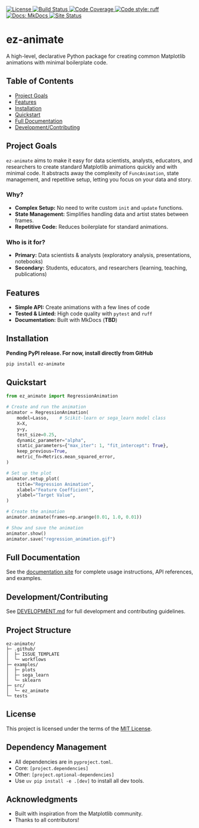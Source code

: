 <!-- Badges -->
<p align="left">
  <a href="https://github.com/SantiagoEnriqueGA/ez-animate/blob/master/LICENSE">
    <img src="https://img.shields.io/github/license/SantiagoEnriqueGA/ez-animate.svg" alt="License">
  </a>
  <a href="https://github.com/SantiagoEnriqueGA/ez-animate/actions">
    <img src="https://github.com/SantiagoEnriqueGA/ez-animate/workflows/CI/badge.svg" alt="Build Status">
  </a>
  <!-- Uncomment after PyPI release -->
  <!-- <a href="https://pypi.org/project/ez-animate/">
    <img src="https://img.shields.io/pypi/v/ez-animate.svg" alt="PyPI Version">
  <a href="https://pepy.tech/project/ez-animate">
    <img src="https://static.pepy.tech/badge/ez-animate" alt="Downloads">
  </a>
  </a>
  <a href="https://pypi.org/project/ez-animate/">
    <img src="https://img.shields.io/pypi/pyversions/ez-animate.svg" alt="Python Versions">
  </a> -->
  <a href="https://codecov.io/gh/SantiagoEnriqueGA/ez-animate">
    <img src="https://codecov.io/gh/SantiagoEnriqueGA/ez-animate/branch/master/graph/badge.svg" alt="Code Coverage">
  </a>
  <a href="https://github.com/charliermarsh/ruff">
    <img src="https://img.shields.io/badge/code%20style-ruff-brightgreen.svg" alt="Code style: ruff">
  </a>
    <a href="https://ez-animate.readthedocs.io/">
    <img src="https://img.shields.io/badge/docs%20live-MkDocs-blue" alt="Docs: MkDocs">
  </a>
  <a href="https://santiagoenriquega.github.io/ez-animate/">
    <img src="https://img.shields.io/website?down_color=red&down_message=offline&up_color=brightgreen&up_message=online&url=https%3A%2F%2Fsantiagoenriquega.github.io%2Fez-animate" alt="Site Status">
  </a>
</p>

# ez-animate

A high-level, declarative Python package for creating common Matplotlib animations with minimal boilerplate code.


## Table of Contents
- [Project Goals](#project-goals)
- [Features](#features)
- [Installation](#installation)
- [Quickstart](#quickstart)
- [Full Documentation](#full-documentation)
- [Development/Contributing](#developmentcontributing)


## Project Goals

`ez-animate` aims to make it easy for data scientists, analysts, educators, and researchers to create standard Matplotlib animations quickly and with minimal code. It abstracts away the complexity of `FuncAnimation`, state management, and repetitive setup, letting you focus on your data and story.

### Why?
- **Complex Setup:** No need to write custom `init` and `update` functions.
- **State Management:** Simplifies handling data and artist states between frames.
- **Repetitive Code:** Reduces boilerplate for standard animations.

### Who is it for?
- **Primary:** Data scientists & analysts (exploratory analysis, presentations, notebooks)
- **Secondary:** Students, educators, and researchers (learning, teaching, publications)

## Features
- **Simple API:** Create animations with a few lines of code
- **Tested & Linted:** High code quality with `pytest` and `ruff`
- **Documentation:** Built with MkDocs (**TBD**)

## Installation

**Pending PyPI release. For now, install directly from GitHub**
```bash
pip install ez-animate
```


## Quickstart

```python
from ez_animate import RegressionAnimation

# Create and run the animation
animator = RegressionAnimation(
    model=Lasso,    # Scikit-learn or sega_learn model class
    X=X,
    y=y,
    test_size=0.25,
    dynamic_parameter="alpha",
    static_parameters={"max_iter": 1, "fit_intercept": True},
    keep_previous=True,
    metric_fn=Metrics.mean_squared_error,
)

# Set up the plot
animator.setup_plot(
    title="Regression Animation",
    xlabel="Feature Coefficient",
    ylabel="Target Value",
)

# Create the animation
animator.animate(frames=np.arange(0.01, 1.0, 0.01))

# Show and save the animation
animator.show()
animator.save("regression_animation.gif")
```

## Full Documentation

See the [documentation site](https://santiagoenriquega.github.io/ez-animate/) for complete usage instructions, API references, and examples.
## Development/Contributing

See [DEVELOPMENT.md](DEVELOPMENT.md) for full development and contributing guidelines.


## Project Structure

```
ez-animate/
├─ .github/
│  ├─ ISSUE_TEMPLATE
│  └─ workflows
├─ examples/
│  ├─ plots
│  ├─ sega_learn
│  └─ sklearn
├─ src/
│  └─ ez_animate
└─ tests

```

## License

This project is licensed under the terms of the [MIT License](LICENSE).

## Dependency Management

- All dependencies are in `pyproject.toml`.
- Core: `[project.dependencies]`
- Other: `[project.optional-dependencies]`
- Use `uv pip install -e .[dev]` to install all dev tools.

## Acknowledgments

- Built with inspiration from the Matplotlib community.
- Thanks to all contributors!
